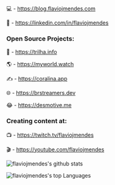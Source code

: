 💻 - https://blog.flaviojmendes.com

💼 - https://linkedin.com/in/flaviojmendes

### Open Source Projects:

📍 - https://trilha.info

🌎 - https://myworld.watch

✍️ - https://coralina.app

🌐 - https://brstreamers.dev

😂 - https://desmotive.me

### Creating content at:

📺 - https://twitch.tv/flaviojmendes

🎬 - https://youtube.com/flaviojmendes

![flaviojmendes's github stats](https://github-readme-stats.vercel.app/api?username=flaviojmendes&count_private=true&show_icons=true&theme=tokyonight)

![flaviojmendes's top Languages](https://github-readme-stats.vercel.app/api/top-langs/?username=flaviojmendes&layout=compact)
